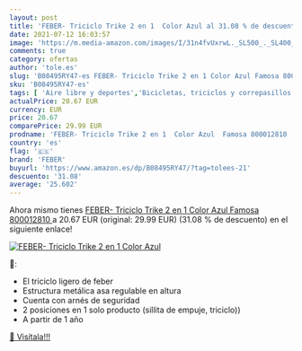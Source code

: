 ```yaml
---
layout: post
title: 'FEBER- Triciclo Trike 2 en 1  Color Azul al 31.08 % de descuento'
date: 2021-07-12 16:03:57
image: 'https://m.media-amazon.com/images/I/31n4fvUxrwL._SL500_._SL400_.jpg'
comments: true
category: ofertas
author: 'tole.es'
slug: 'B08495RY47-es FEBER- Triciclo Trike 2 en 1 Color Azul Famosa 800012810'
sku: 'B08495RY47-es'
tags: [ 'Aire libre y deportes','Bicicletas, triciclos y correpasillos','Coches y camiones de radiocontrol','Juguetes','Juguetes y juegos','Motocicletas de radiocontrol','Radiocontrol','Triciclos','Vehículos de juguete para niños','famosa','feber', ]
actualPrice: 20.67 EUR
currency: EUR
price: 20.67
comparePrice: 29.99 EUR
prodname: 'FEBER- Triciclo Trike 2 en 1  Color Azul  Famosa 800012810 '
country: 'es'
flag: '🇪🇸'
brand: 'FEBER'
buyurl: 'https://www.amazon.es/dp/B08495RY47/?tag=tolees-21'
descuento: '31.08'
average: '25.602'
---
```


Ahora mismo tienes [FEBER- Triciclo Trike 2 en 1  Color Azul  Famosa 800012810 ](https://www.amazon.es/dp/B08495RY47/?tag=tolees-21) a 20.67 EUR (original: 29.99 EUR) (31.08 %  de descuento) en el siguiente enlace!

[![FEBER- Triciclo Trike 2 en 1  Color Azul](https://m.media-amazon.com/images/I/31n4fvUxrwL._SL500_._SL400_.jpg)](https://www.amazon.es/dp/B08495RY47/?tag=tolees-21)

🔎:

- El triciclo ligero de feber
- Estructura metálica asa regulable en altura
- Cuenta con arnés de seguridad
- 2 posiciones en 1 solo producto (sillita de empuje, triciclo))
- A partir de 1 año

[🛒 Visítala!!!](https://www.amazon.es/dp/B08495RY47/?tag=tolees-21)
